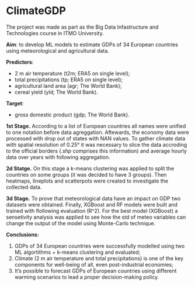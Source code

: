 # ClimateGDP

The project was made as part as the Big Data Infastructure and Technologies course in ITMO University.

**Aim**: to develop ML models to estimate GDPs of 34 European countries using meteorological and agricultural data.

**Predictors**:
- 2 m air temperature (t2m; ERA5 on single level);
- total precipitations (tp; ERA5 on single level);
- agricultural land area (agr; The World Bank);
- cereal yield (yld; The World Bank).

**Target**:
- gross domestic product (gdp; The World Bank).

**1st Stage.**
According to a list of European countries all names were unified to one notation before data agreggation. Aftewards, the economy data were processed with drop out of states with NAN values.
To gather climate data with spatial resolution of 0.25° it was necessary to slice the data accroding to the official borders (*.shp* comprises this information) and average hourly data over years with following aggregation.

**2d Statge.**
On this stage a k-means clustering was applied to split the countries on some groups (it was decided to have 3 groups). Then heatmaps, lineplots and scatterpots were created to investigate the collected data.

**3d Stage.**
To prove that meteorological data have an impact on GDP two datasets were obtained. Finally, XGBoost and RF models were built and trained with flollowing evaluation (R^2). For the best model (XGBoost) a sensetivity analysis was applied to see how the std of meteo variables can change the output of the model using Monte-Carlo technique.

**Conclusions:**
1. GDPs of 34 European countries were successfully modelled using two ML algortithms + k-means clustering and evaluated;
2. Climate (2 m air temperature and total precipitations) is one of the key components for well-being of all, even post-industrial economies;
3. It’s possible to forecast GDPs of European countries using different warming scenarios to lead a proper decision-making policy.
